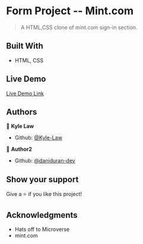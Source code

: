 # Form Project -- Mint.com

> A HTML,CSS clone of mint.com sign-in section.

## Built With

- HTML, CSS

## Live Demo

[Live Demo Link](https://rawcdn.githack.com/Kyle-Law/Mint.com-Clone-Daniel-Kyle/f4500010cfcff239cf9765d8827239b74a7e03fc/index.html)


## Authors

👤 **Kyle Law**

- Github: [@Kyle-Law](https://github.com/Kyle-Law)

👤 **Author2**

- Github: [@daniduran-dev](https://github.com/Daniduran-dev)


## Show your support

Give a ⭐️ if you like this project!

## Acknowledgments

- Hats off to Microverse
- mint.com
